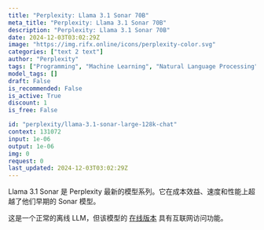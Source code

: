 ```yaml
---
title: "Perplexity: Llama 3.1 Sonar 70B"
meta_title: "Perplexity: Llama 3.1 Sonar 70B"
description: "Perplexity: Llama 3.1 Sonar 70B"
date: 2024-12-03T03:02:29Z
image: "https://img.rifx.online/icons/perplexity-color.svg"
categories: ["text 2 text"]
author: "Perplexity"
tags: ["Programming", "Machine Learning", "Natural Language Processing", "Generative AI", "Chatbots"]
model_tags: []
draft: False
is_recommended: False
is_active: True
discount: 1
is_free: False

id: "perplexity/llama-3.1-sonar-large-128k-chat"
context: 131072
input: 1e-06
output: 1e-06
img: 0
request: 0
last_updated: 2024-12-03T03:02:29Z
---
```


Llama 3.1 Sonar 是 Perplexity 最新的模型系列。它在成本效益、速度和性能上超越了他们早期的 Sonar 模型。

这是一个正常的离线 LLM，但该模型的 [在线版本](/perplexity/llama-3.1-sonar-large-128k-online) 具有互联网访问功能。

